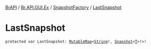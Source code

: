 [BrAPI](../../index.md) / [Br.API.GUI.Ex](../index.md) / [SnapshotFactory](index.md) / [LastSnapshot](./-last-snapshot.md)

# LastSnapshot

`protected var LastSnapshot: `[`MutableMap`](https://kotlinlang.org/api/latest/jvm/stdlib/kotlin.collections/-mutable-map/index.html)`<`[`String`](https://kotlinlang.org/api/latest/jvm/stdlib/kotlin/-string/index.html)`!, `[`Snapshot`](../-snapshot/index.md)`<`[`T`](index.md#T)`>!>!`